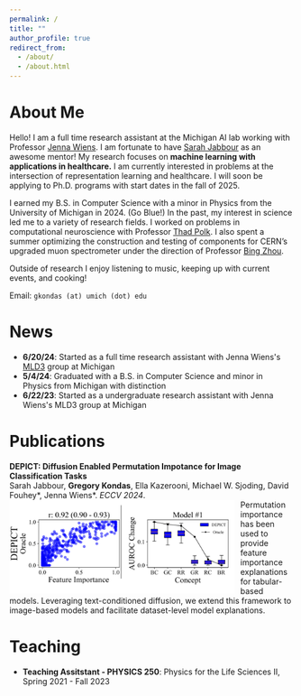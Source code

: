 ```yaml
---
permalink: /
title: ""
author_profile: true
redirect_from: 
  - /about/
  - /about.html
---
```


About Me
===

Hello! I am a full time research assistant at the Michigan AI lab working with Professor [Jenna Wiens](https://websites.umich.edu/~wiensj/). I am fortunate to have [Sarah Jabbour](https://sjabbour.github.io/) as an awesome mentor! My research focuses on **machine learning with applications in healthcare.** I am currently interested in problems at the intersection of representation learning and healthcare. I will soon be applying to Ph.D. programs with start dates in the fall of 2025. 

I earned my B.S. in Computer Science with a minor in Physics from the University of Michigan in 2024. (Go Blue!) In the past, my interest in science led me to a variety of research fields. I worked on problems in computational neuroscience with Professor [Thad Polk](https://lsa.umich.edu/psych/people/faculty/tpolk.html). I also spent a summer optimizing the construction and testing of components for CERN’s upgraded muon spectrometer under the direction of Professor [Bing Zhou](https://lsa.umich.edu/physics/people/faculty/bzhou.html).

Outside of research I enjoy listening to music, keeping up with current events, and cooking!

Email: `gkondas (at) umich (dot) edu`

News
===
- **6/20/24**: Started as a full time research assistant with Jenna Wiens's [MLD3](https://wiens-group.engin.umich.edu/) group at Michigan
- **5/4/24**: Graduated with a B.S. in Computer Science and minor in Physics from Michigan with distinction
- **6/22/23**: Started as a undergraduate research assistant with Jenna Wiens's MLD3 group at Michigan

Publications
===

**DEPICT: Diffusion Enabled Permutation Impotance for Image Classification Tasks**  
Sarah Jabbour, **Gregory Kondas**, Ella Kazerooni, Michael W. Sjoding, David Fouhey*, Jenna Wiens*. *ECCV 2024*.  
<img src="images/depict_thumbnail.png" alt="depict_thumbnail" width="400" style="float: left; margin-right: 10px;">
Permutation importance has been used to provide feature importance explanations for tabular-based models. Leveraging text-conditioned diffusion, we extend this framework to image-based models and facilitate dataset-level model explanations.

Teaching
===
- **Teaching Assitstant - PHYSICS 250**: Physics for the Life Sciences II, Spring 2021 - Fall 2023